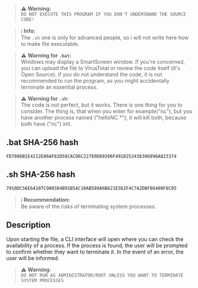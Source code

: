 > ⚠️ **Warning:**  
> `DO NOT EXECUTE THIS PROGRAM IF YOU DON'T UNDERSNAND THE SOURCE CODE!`

> ℹ️ **Info:**  
> The `.sh` one is only for advanced people, so i will not write here how to make file executable.

> ⚠️ **Warning for `.bat`:**  
> Windows may display a SmartScreen window. If you're concerned, you can upload the file to VirusTotal or review the code itself (it's Open Source). If you do not understand the code, it is not recommended to run the program, as you might accidentally terminate an essential process.

> ⚠️ **Warning for `.sh`:**  
> The code is not perfect, but it works. There is one thing for you to consider. The thing is, that when you enter for example("nc"), but you have another process named ("helloNC.*"), it will kill both, because both have ("nc") init.

## .bat SHA-256 hash
```
FD7886B1E4212E86AF82D58CACD6C22789D89396F491D252436306896A823374
```

## .sh SHA-256 hash
```
7910DC56E64107C900384B91B5AC10AB580A6B621E562F4C7A2DBF86400F8C05
```

> ℹ️ **Recommendation:**  
> Be aware of the risks of terminating system processes.

## Description
Upon starting the file, a CLI interface will open where you can check the availability of a process. If the process is found, the user will be prompted to confirm whether they want to terminate it. In the event of an error, the user will be informed.

> ⚠️ **Warning:**  
> `DO NOT RUN AS ADMINISTRATOR/ROOT UNLESS YOU WANT TO TERMINATE SYSTEM PROCESSES`
